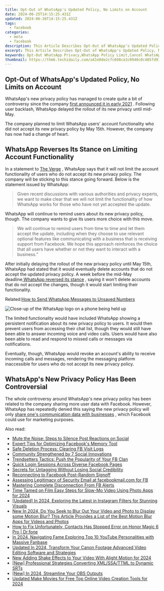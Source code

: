```yaml
---
title: Opt-Out of WhatsApp's Updated Policy, No Limits on Account
date: 2024-06-25T14:15:25.431Z
updated: 2024-06-26T14:15:25.431Z
tags:
  - facebook
categories:
  - meta
  - facebook
description: This Article Describes Opt-Out of WhatsApp's Updated Policy, No Limits on Account
excerpt: This Article Describes Opt-Out of WhatsApp's Updated Policy, No Limits on Account
keywords: Opt-Out WhatsApp Privacy,WhatsApp Policy Limit,Cancel WhatsApp Update,Bypass WhatsApp Restriction,Unlimited WhatsApp Accounts,Stop WhatsApp Policies,Freedom From WhatsApp Rules
thumbnail: https://thmb.techidaily.com/a41e0de2cfc698ca3c0940c0c485fd915185405a99674b771fae0aecdd94d3b1.jpg
---
```


## Opt-Out of WhatsApp's Updated Policy, No Limits on Account

 WhatsApp's new privacy policy has managed to create quite a bit of controversy since the company [first announced it in early 2021](https://www.makeuseof.com/whatsapp-forces-share-data-with-facebook/) . Following user backlash, WhatsApp delayed the rollout of its new privacy until mid-May.

 The company planned to limit WhatsApp users' account functionality who did not accept its new privacy policy by May 15th. However, the company has now had a change of heart.

## WhatsApp Reverses Its Stance on Limiting Account Functionality

 In a statement to [The Verge](https://www.theverge.com/2021/5/28/22458805/whatsapp-privacy-policy-no-plans-limit-functionality) , WhatsApp says that it will not limit the account functionality of users who do not accept its new privacy policy. The company will be sticking to this stance going forward. Below is the statement issued by WhatsApp:

> Given recent discussions with various authorities and privacy experts, we want to make clear that we will not limit the functionality of how WhatsApp works for those who have not yet accepted the update.

 WhatsApp will continue to remind users about its new privacy policy, though. The company wants to give its users more choice with this move.

> We will continue to remind users from time to time and let them accept the update, including when they choose to use relevant optional features like communicating with a business that is receiving support from Facebook. We hope this approach reinforces the choice that all users have whether or not they want to interact with a business.”

 After initially delaying the rollout of the new privacy policy until May 15th, WhatsApp had stated that it would eventually delete accounts that do not accept the updated privacy policy. A week before the mid-May deadline,[WhatsApp reversed its stance](https://www.makeuseof.com/whatsapp-drops-may-15-deadline-accepting-new-privacy-policy/) , saying it won't delete accounts that do not accept the changes, though it would start limiting their functionality.

 Related:[How to Send WhatsApp Messages to Unsaved Numbers](https://www.makeuseof.com/send-whatsapp-messages-to-unsaved-numbers/)

![Close-up of the WhatsApp logo on a phone being held up](https://static1.makeuseofimages.com/wordpress/wp-content/uploads/2021/05/India-Not-Backing-Down-WhatsApp-Featured.jpg)

 The limited functionality would have included WhatsApp showing a persistent notification about its new privacy policy to users. It would then prevent users from accessing their chat list, though they would still have been able to answer incoming voice and video calls. Users would have also been able to read and respond to missed calls or messages via notifications.

 Eventually, though, WhatsApp would revoke an account's ability to receive incoming calls and messages, rendering the messaging platform inaccessible for users who do not accept its new privacy policy.

## WhatsApp's New Privacy Policy Has Been Controversial

 The whole controversy around WhatsApp's new privacy policy has been related to the company sharing more user data with Facebook. However, WhatsApp has repeatedly denied this saying the new privacy policy will only [share one's communication data with businesses](https://www.makeuseof.com/whatsapp-delays-privacy-policy-facebook-data-sharing-controversy/) , which Facebook could use for marketing purposes.


<ins class="adsbygoogle"
     style="display:block"
     data-ad-format="autorelaxed"
     data-ad-client="ca-pub-7571918770474297"
     data-ad-slot="1223367746"></ins>



<ins class="adsbygoogle"
     style="display:block"
     data-ad-client="ca-pub-7571918770474297"
     data-ad-slot="8358498916"
     data-ad-format="auto"
     data-full-width-responsive="true"></ins>

<span class="atpl-alsoreadstyle">Also read:</span>
<div><ul>
<li><a href="https://facebook.techidaily.com/mute-the-noise-steps-to-silence-post-reactions-on-social/"><u>Mute the Noise: Steps to Silence Post Reactions on Social</u></a></li>
<li><a href="https://facebook.techidaily.com/expert-tips-for-optimizing-facebooks-memory-tool/"><u>Expert Tips for Optimizing Facebook's Memory Tool</u></a></li>
<li><a href="https://facebook.techidaily.com/safe-deletion-process-clearing-fb-visit-logs/"><u>Safe Deletion Process: Clearing FB Visit Logs</u></a></li>
<li><a href="https://facebook.techidaily.com/community-strengthened-by-7-social-innovations/"><u>Community Strengthened by 7 Social Innovations</u></a></li>
<li><a href="https://facebook.techidaily.com/trendsetters-tactics-push-the-popularity-of-your-fb-clan/"><u>Trendsetters Tactics: Push the Popularity of Your FB Clan</u></a></li>
<li><a href="https://facebook.techidaily.com/quick-login-sessions-across-diverse-facebook-pages/"><u>Quick Login Sessions Across Diverse Facebook Pages</u></a></li>
<li><a href="https://facebook.techidaily.com/secrets-for-untagging-without-losing-social-credibility/"><u>Secrets for Untagging Without Losing Social Credibility</u></a></li>
<li><a href="https://facebook.techidaily.com/reconnecting-to-facebook-post-random-signoff/"><u>Reconnecting to Facebook Post-Random Signoff</u></a></li>
<li><a href="https://facebook.techidaily.com/assessing-legitimacy-of-security-email-at-facebookmailcom-for-fb/"><u>Assessing Legitimacy of Security Email at facebookmail.com for FB</u></a></li>
<li><a href="https://facebook.techidaily.com/mastering-complete-disconnection-from-fb-alerts/"><u>Mastering Complete Disconnection From FB Alerts</u></a></li>
<li><a href="https://some-guidance.techidaily.com/time-tamed-on-film-easy-steps-for-slow-mo-video-using-photo-apps-for-2024/"><u>Time Tamed on Film  Easy Steps for Slow-Mo Video Using Photo Apps for 2024</u></a></li>
<li><a href="https://instagram-video-recordings.techidaily.com/updated-in-2024-exploring-the-latest-in-instagram-filters-for-stunning-visuals/"><u>[Updated] In 2024, Exploring the Latest in Instagram Filters for Stunning Visuals</u></a></li>
<li><a href="https://ai-video-editing.techidaily.com/new-in-2024-do-you-seek-to-blur-out-your-video-and-photo-to-display-some-motion-blur-this-article-provides-a-list-of-the-best-motion-blur-apps-for-videos-an/"><u>New In 2024, Do You Seek to Blur Out Your Video and Photo to Display some Motion Blur? This Article Provides a List of the Best Motion Blur Apps for Videos and Photos</u></a></li>
<li><a href="https://fix-guide.techidaily.com/how-to-fix-unfortunately-contacts-has-stopped-error-on-honor-magic-6-pro-drfone-by-drfone-fix-android-problems-fix-android-problems/"><u>How to Fix Unfortunately, Contacts Has Stopped Error on Honor Magic 6 Pro | Dr.fone</u></a></li>
<li><a href="https://youtube-help.techidaily.com/in-2024-navigating-fame-exploring-top-10-youtube-personalities-with-massive-fanbase/"><u>In 2024, Navigating Fame  Exploring Top 10 YouTube Personalities with Massive Fanbase</u></a></li>
<li><a href="https://video-content-creator.techidaily.com/updated-in-2024-transform-your-canon-footage-advanced-video-editing-software-and-strategies/"><u>Updated In 2024, Transform Your Canon Footage Advanced Video Editing Software and Strategies</u></a></li>
<li><a href="https://ai-video-editing.techidaily.com/new-adding-shake-effects-to-your-video-with-alight-motion-for-2024/"><u>New Adding Shake Effects to Your Video With Alight Motion for 2024</u></a></li>
<li><a href="https://extra-skills.techidaily.com/new-professional-strategies-converting-xmlssattml-to-dynamic-srts/"><u>[New] Professional Strategies  Converting XML/SSA/TTML to Dynamic SRTs</u></a></li>
<li><a href="https://visual-screen-recording.techidaily.com/new-in-2024-streamline-your-obs-outputs/"><u>[New] In 2024, Streamline Your OBS Outputs</u></a></li>
<li><a href="https://video-content-creator.techidaily.com/updated-make-movies-for-free-top-online-video-creation-tools-for-2024/"><u>Updated Make Movies for Free Top Online Video Creation Tools for 2024</u></a></li>
</ul></div>
